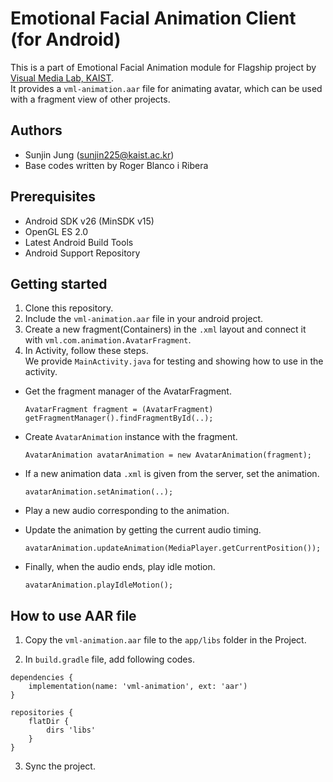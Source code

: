 # Emotional Facial Animation Client (for Android)
This is a part of Emotional Facial Animation module for Flagship project by [Visual Media Lab, KAIST](http://vml.kaist.ac.kr).  
It provides a `vml-animation.aar` file for animating avatar, which can be used with a fragment view of other projects.

## Authors
 - Sunjin Jung (<sunjin225@kaist.ac.kr>)
 - Base codes written by Roger Blanco i Ribera


## Prerequisites
 - Android SDK v26 (MinSDK v15)
 - OpenGL ES 2.0
 - Latest Android Build Tools
 - Android Support Repository 


## Getting started
1. Clone this repository.
2. Include the `vml-animation.aar` file in your android project.
3. Create a new fragment(Containers) in the `.xml` layout and connect it with `vml.com.animation.AvatarFragment`.
4. In Activity, follow these steps.  
   We provide `MainActivity.java` for testing and showing how to use in the activity.  
- Get the fragment manager of the AvatarFragment.  

  ```
  AvatarFragment fragment = (AvatarFragment) getFragmentManager().findFragmentById(..);
  ```
  
- Create `AvatarAnimation` instance with the fragment.  

  ```
  AvatarAnimation avatarAnimation = new AvatarAnimation(fragment);
  ```
  
- If a new animation data `.xml` is given from the server, set the animation.  

  ```
  avatarAnimation.setAnimation(..);
  ```
  
- Play a new audio corresponding to the animation.  

- Update the animation by getting the current audio timing.  

  ```
  avatarAnimation.updateAnimation(MediaPlayer.getCurrentPosition());
  ```
  
- Finally, when the audio ends, play idle motion.  

  ```
  avatarAnimation.playIdleMotion();
  ```
  
## How to use AAR file
1. Copy the `vml-animation.aar` file to the `app/libs` folder in the Project.  

2. In `build.gradle` file, add following codes.  

```
dependencies {
    implementation(name: 'vml-animation', ext: 'aar')
}  

repositories {
    flatDir {
        dirs 'libs'
    }
}
```

3. Sync the project.  
